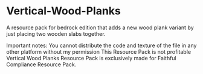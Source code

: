 # Vertical-Wood-Planks
A resource pack for bedrock edition that adds a new wood plank variant by just placing two wooden slabs together.

Important notes:
You cannot distribute the code and texture of the file in any other platform without my permission
This Resource Pack is not profitable
Vertical Wood Planks Resource Pack is exclusively made for Faithful Compliance Resource Pack.
